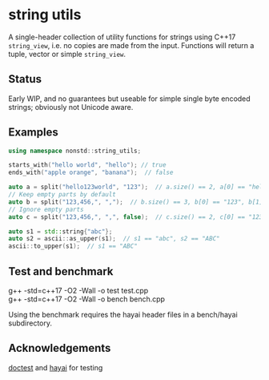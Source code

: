 # string utils
A single-header collection of utility functions for strings using C++17 `string_view`, i.e. no copies are made from the input. Functions will return a tuple, vector or simple `string_view`.

Status
---
Early WIP, and no guarantees but useable for simple single byte encoded strings; obviously not Unicode aware.

Examples
---
```C++
using namespace nonstd::string_utils;

starts_with("hello world", "hello"); // true
ends_with("apple orange", "banana");  // false

auto a = split("hello123world", "123");  // a.size() == 2, a[0] == "hello", a[1] == "world"
// Keep empty parts by default
auto b = split("123,456,", ",");  // b.size() == 3, b[0] == "123", b[1] == "456", b[2] empty
// Ignore empty parts
auto c = split("123,456,", ",", false);  // c.size() == 2, c[0] == "123", c[1] == "456"

auto s1 = std::string{"abc"};
auto s2 = ascii::as_upper(s1);  // s1 == "abc", s2 == "ABC"
ascii::to_upper(s1);  // s1 == "ABC"
```

Test and benchmark
---
g++ -std=c++17 -O2 -Wall -o test test.cpp<br>
g++ -std=c++17 -O2 -Wall -o bench bench.cpp

Using the benchmark requires the hayai header files in a bench/hayai subdirectory.

Acknowledgements
---
[doctest](https://github.com/onqtam/doctest) and [hayai](https://github.com/nickbruun/hayai) for testing
